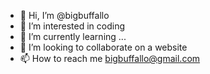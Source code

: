 - 👋 Hi, I’m @bigbuffallo
- 👀 I’m interested in coding
- 🌱 I’m currently learning ...
- 💞️ I’m looking to collaborate on a website
- 📫 How to reach me bigbuffallo@gmail.com

<!---
bigbuffallo/bigbuffallo is a ✨ special ✨ repository because its `README.md` (this file) appears on your GitHub profile.
You can click the Preview link to take a look at your changes.
--->
